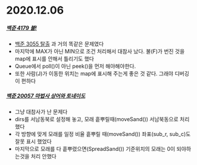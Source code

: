 # 2020.12.06

##### [백준 4179 불!](https://www.acmicpc.net/problem/4179)

- [백준 3055 탈출](https://www.acmicpc.net/problem/3055) 과 거의 똑같은 문제였다
- 마지막에 MAX가 아닌 MIN으로 조건 처리해서 대참사 났다. 불(F)가 번진 것을 map에 표시를 안해서 틀리기도 했다
- Queue에서 poll()이 아닌 peek()을 먼저 해야해야한다. 
- 또한 사람(J)가 이동한 위치는 map에 표시해 주는게 좋은 것 같다. 그래야 디버깅이 편하다



##### [백준 20057 마법사 상어와 토네이도](https://www.acmicpc.net/problem/20057)

- 그냥 대참사가 난 문제다
- dirs를 서남동북로 설정해 놓고, 모래 흩뿌릴때(moveSand()) 서남북동으로 처리했다
- 각 방향에 맞게 모래를 일정 비율 흩뿌릴 때(moveSand()) 좌표(sub_r, sub_c)도 잘못 표시 했었다
- 마지막으로 모래를 다 흩뿌렸으면(SpreadSand()) 기준위치의 모래는 0이 되야하는것을 처리 안했다